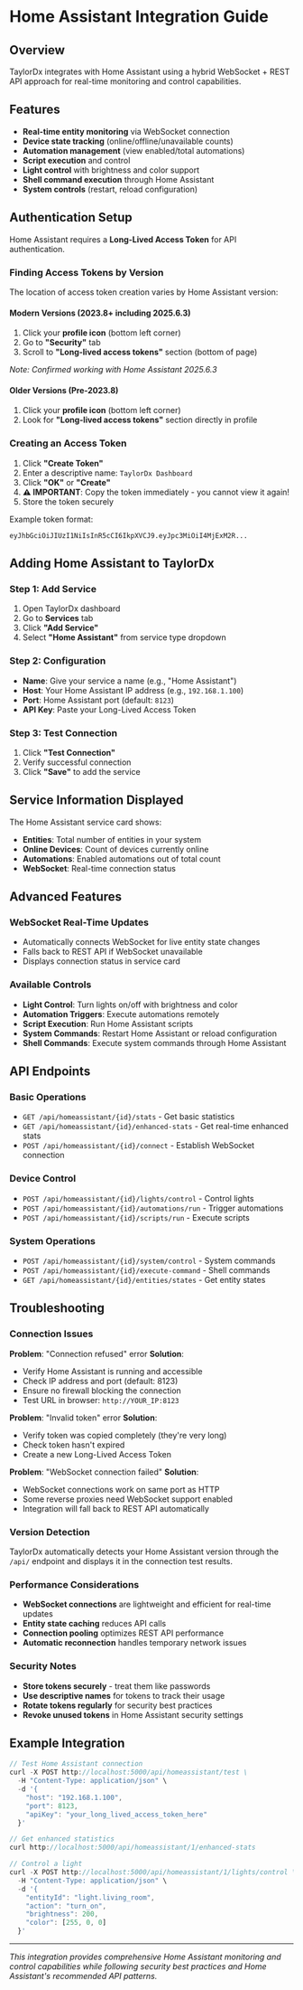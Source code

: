 # Home Assistant Integration Guide

## Overview

TaylorDx integrates with Home Assistant using a hybrid WebSocket + REST API approach for real-time monitoring and control capabilities.

## Features

- **Real-time entity monitoring** via WebSocket connection
- **Device state tracking** (online/offline/unavailable counts)
- **Automation management** (view enabled/total automations)
- **Script execution** and control
- **Light control** with brightness and color support
- **Shell command execution** through Home Assistant
- **System controls** (restart, reload configuration)

## Authentication Setup

Home Assistant requires a **Long-Lived Access Token** for API authentication.

### Finding Access Tokens by Version

The location of access token creation varies by Home Assistant version:

#### Modern Versions (2023.8+ including 2025.6.3)
1. Click your **profile icon** (bottom left corner)  
2. Go to **"Security"** tab
3. Scroll to **"Long-lived access tokens"** section (bottom of page)

*Note: Confirmed working with Home Assistant 2025.6.3*

#### Older Versions (Pre-2023.8)
1. Click your **profile icon** (bottom left corner)
2. Look for **"Long-lived access tokens"** section directly in profile

### Creating an Access Token

1. Click **"Create Token"**
2. Enter a descriptive name: `TaylorDx Dashboard`
3. Click **"OK"** or **"Create"**
4. **⚠️ IMPORTANT**: Copy the token immediately - you cannot view it again!
5. Store the token securely

Example token format:
```
eyJhbGciOiJIUzI1NiIsInR5cCI6IkpXVCJ9.eyJpc3MiOiI4MjExM2R...
```

## Adding Home Assistant to TaylorDx

### Step 1: Add Service
1. Open TaylorDx dashboard
2. Go to **Services** tab
3. Click **"Add Service"**
4. Select **"Home Assistant"** from service type dropdown

### Step 2: Configuration
- **Name**: Give your service a name (e.g., "Home Assistant")
- **Host**: Your Home Assistant IP address (e.g., `192.168.1.100`)
- **Port**: Home Assistant port (default: `8123`)
- **API Key**: Paste your Long-Lived Access Token

### Step 3: Test Connection
1. Click **"Test Connection"**
2. Verify successful connection
3. Click **"Save"** to add the service

## Service Information Displayed

The Home Assistant service card shows:

- **Entities**: Total number of entities in your system
- **Online Devices**: Count of devices currently online
- **Automations**: Enabled automations out of total count
- **WebSocket**: Real-time connection status

## Advanced Features

### WebSocket Real-Time Updates
- Automatically connects WebSocket for live entity state changes
- Falls back to REST API if WebSocket unavailable
- Displays connection status in service card

### Available Controls
- **Light Control**: Turn lights on/off with brightness and color
- **Automation Triggers**: Execute automations remotely
- **Script Execution**: Run Home Assistant scripts
- **System Commands**: Restart Home Assistant or reload configuration
- **Shell Commands**: Execute system commands through Home Assistant

## API Endpoints

### Basic Operations
- `GET /api/homeassistant/{id}/stats` - Get basic statistics
- `GET /api/homeassistant/{id}/enhanced-stats` - Get real-time enhanced stats
- `POST /api/homeassistant/{id}/connect` - Establish WebSocket connection

### Device Control
- `POST /api/homeassistant/{id}/lights/control` - Control lights
- `POST /api/homeassistant/{id}/automations/run` - Trigger automations
- `POST /api/homeassistant/{id}/scripts/run` - Execute scripts

### System Operations
- `POST /api/homeassistant/{id}/system/control` - System commands
- `POST /api/homeassistant/{id}/execute-command` - Shell commands
- `GET /api/homeassistant/{id}/entities/states` - Get entity states

## Troubleshooting

### Connection Issues

**Problem**: "Connection refused" error
**Solution**: 
- Verify Home Assistant is running and accessible
- Check IP address and port (default: 8123)
- Ensure no firewall blocking the connection
- Test URL in browser: `http://YOUR_IP:8123`

**Problem**: "Invalid token" error
**Solution**:
- Verify token was copied completely (they're very long)
- Check token hasn't expired
- Create a new Long-Lived Access Token

**Problem**: "WebSocket connection failed"
**Solution**:
- WebSocket connections work on same port as HTTP
- Some reverse proxies need WebSocket support enabled
- Integration will fall back to REST API automatically

### Version Detection

TaylorDx automatically detects your Home Assistant version through the `/api/` endpoint and displays it in the connection test results.

### Performance Considerations

- **WebSocket connections** are lightweight and efficient for real-time updates
- **Entity state caching** reduces API calls
- **Connection pooling** optimizes REST API performance
- **Automatic reconnection** handles temporary network issues

### Security Notes

- **Store tokens securely** - treat them like passwords
- **Use descriptive names** for tokens to track their usage
- **Rotate tokens regularly** for security best practices
- **Revoke unused tokens** in Home Assistant security settings

## Example Integration

```javascript
// Test Home Assistant connection
curl -X POST http://localhost:5000/api/homeassistant/test \
  -H "Content-Type: application/json" \
  -d '{
    "host": "192.168.1.100",
    "port": 8123,
    "apiKey": "your_long_lived_access_token_here"
  }'

// Get enhanced statistics
curl http://localhost:5000/api/homeassistant/1/enhanced-stats

// Control a light
curl -X POST http://localhost:5000/api/homeassistant/1/lights/control \
  -H "Content-Type: application/json" \
  -d '{
    "entityId": "light.living_room",
    "action": "turn_on",
    "brightness": 200,
    "color": [255, 0, 0]
  }'
```

---

*This integration provides comprehensive Home Assistant monitoring and control capabilities while following security best practices and Home Assistant's recommended API patterns.*